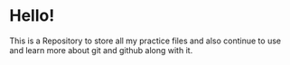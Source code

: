 <h1>Hello!</h1>
<p1>This is a Repository to store all my practice files and also continue to use and learn more about git and github along with it.<p1>
